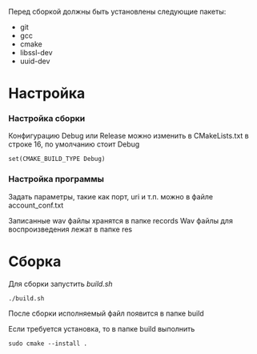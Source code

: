 Перед сборкой должны быть установлены следующие пакеты:

* git
* gcc
* cmake
* libssl-dev
* uuid-dev

# Настройка
### Настройка сборки

Конфигурацию Debug или Release можно изменить в CMakeLists.txt в строке 16, по умолчанию стоит Debug
```
set(CMAKE_BUILD_TYPE Debug)
```

### Настройка программы
Задать параметры, такие как порт, uri и т.п. можно в файле account_conf.txt

Записанные wav файлы хранятся в папке records
Wav файлы для воспроизведения лежат в папке res

# Сборка

Для сборки запустить _build.sh_
```
./build.sh
```

После сборки исполняемый файл появится в папке build

Если требуется установка, то в папке build выполнить
```
sudo cmake --install .
```